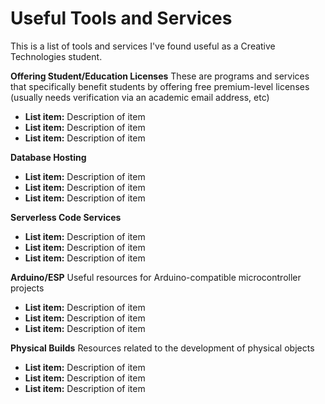 # **Useful Tools and Services** 
This is a list of tools and services I've found useful as a Creative Technologies student.

**Offering Student/Education Licenses**
These are programs and services that specifically benefit students by offering free premium-level licenses (usually needs verification via an academic email address, etc)
 - **List item:** Description of item
 - **List item:** Description of item
 - **List item:** Description of item

**Database Hosting**
 - **List item:** Description of item
 - **List item:** Description of item
 - **List item:** Description of item

**Serverless Code Services**
 - **List item:** Description of item
 - **List item:** Description of item
 - **List item:** Description of item

**Arduino/ESP**
Useful resources for Arduino-compatible microcontroller projects
 - **List item:** Description of item
 - **List item:** Description of item
 - **List item:** Description of item

**Physical Builds**
Resources related to the development of physical objects
 - **List item:** Description of item
 - **List item:** Description of item
 - **List item:** Description of item

